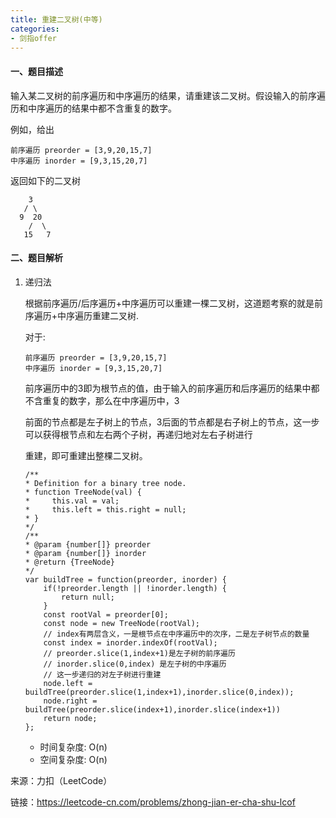 ```yaml
---
title: 重建二叉树(中等)
categories:
- 剑指offer
---
```


#### 一、题目描述

输入某二叉树的前序遍历和中序遍历的结果，请重建该二叉树。假设输入的前序遍历和中序遍历的结果中都不含重复的数字。

例如，给出

```
前序遍历 preorder = [3,9,20,15,7]
中序遍历 inorder = [9,3,15,20,7]
```

返回如下的二叉树

```
    3
   / \
  9  20
    /  \
   15   7
```

#### 二、题目解析

1. 递归法

    根据前序遍历/后序遍历+中序遍历可以重建一棵二叉树，这道题考察的就是前序遍历+中序遍历重建二叉树.

    对于:

    ```
    前序遍历 preorder = [3,9,20,15,7]
    中序遍历 inorder = [9,3,15,20,7]
    ```

    前序遍历中的3即为根节点的值，由于输入的前序遍历和后序遍历的结果中都不含重复的数字，那么在中序遍历中，3

    前面的节点都是左子树上的节点，3后面的节点都是右子树上的节点，这一步可以获得根节点和左右两个子树，再递归地对左右子树进行

    重建，即可重建出整棵二叉树。

    ```
    /**
    * Definition for a binary tree node.
    * function TreeNode(val) {
    *     this.val = val;
    *     this.left = this.right = null;
    * }
    */
    /**
    * @param {number[]} preorder
    * @param {number[]} inorder
    * @return {TreeNode}
    */
    var buildTree = function(preorder, inorder) {
        if(!preorder.length || !inorder.length) {
            return null;
        }
        const rootVal = preorder[0];
        const node = new TreeNode(rootVal);
        // index有两层含义，一是根节点在中序遍历中的次序，二是左子树节点的数量
        const index = inorder.indexOf(rootVal);
        // preorder.slice(1,index+1)是左子树的前序遍历
        // inorder.slice(0,index) 是左子树的中序遍历
        // 这一步递归的对左子树进行重建
        node.left = buildTree(preorder.slice(1,index+1),inorder.slice(0,index));
        node.right = buildTree(preorder.slice(index+1),inorder.slice(index+1))
        return node;
    };

    ```

    - 时间复杂度: O(n)
    - 空间复杂度: O(n)


来源：力扣（LeetCode）

链接：https://leetcode-cn.com/problems/zhong-jian-er-cha-shu-lcof
